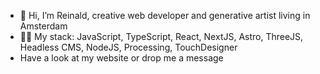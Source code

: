 - 👋 Hi, I’m Reinald, creative web developer and generative artist living in Amsterdam
- :astronaut: My stack: JavaScript, TypeScript, React, NextJS, Astro, ThreeJS, Headless CMS, NodeJS, Processing, TouchDesigner
- Have a look at my website or drop me a message

<!---
rvanpraet/rvanpraet is a ✨ special ✨ repository because its `README.md` (this file) appears on your GitHub profile.
You can click the Preview link to take a look at your changes.
--->
